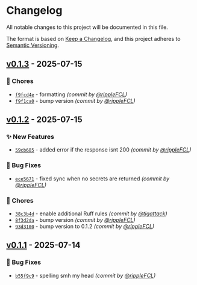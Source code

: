 # Changelog
All notable changes to this project will be documented in this file.

The format is based on [Keep a Changelog](https://keepachangelog.com/en/1.0.0/),
and this project adheres to [Semantic Versioning](https://semver.org/spec/v2.0.0.html).

## [v0.1.3] - 2025-07-15
### :wrench: Chores
- [`f9fcd4e`](https://github.com/Overengineers-Anonymous/bws-sdk/commit/f9fcd4e476a68de39ab069b46ed56ababd6fb84f) - formatting *(commit by [@rippleFCL](https://github.com/rippleFCL))*
- [`f9f1ca0`](https://github.com/Overengineers-Anonymous/bws-sdk/commit/f9f1ca06aeb5d4865a8a2b6ed85b53c2c8dc492d) - bump version *(commit by [@rippleFCL](https://github.com/rippleFCL))*


## [v0.1.2] - 2025-07-15
### :sparkles: New Features
- [`59cb685`](https://github.com/Overengineers-Anonymous/bws-sdk/commit/59cb685e80ea215d36814f0e6ee83f0671388919) - added error if the response isnt 200 *(commit by [@rippleFCL](https://github.com/rippleFCL))*

### :bug: Bug Fixes
- [`ece5671`](https://github.com/Overengineers-Anonymous/bws-sdk/commit/ece5671051851160794b2c9cd4dfe89b9f509c8d) - fixed sync when no secrets are returned *(commit by [@rippleFCL](https://github.com/rippleFCL))*

### :wrench: Chores
- [`38c3b4d`](https://github.com/Overengineers-Anonymous/bws-sdk/commit/38c3b4debbe9efd1c4f0f078ee796a9401abe291) - enable additional Ruff rules *(commit by [@tigattack](https://github.com/tigattack))*
- [`8f3d2da`](https://github.com/Overengineers-Anonymous/bws-sdk/commit/8f3d2da680c611ae0a63dd640dd76ede34b34dba) - bump version *(commit by [@rippleFCL](https://github.com/rippleFCL))*
- [`93d3100`](https://github.com/Overengineers-Anonymous/bws-sdk/commit/93d3100987bfe5a961a955fd302c3cf74200f5d4) - bump version to 0.1.2 *(commit by [@rippleFCL](https://github.com/rippleFCL))*


## [v0.1.1] - 2025-07-14
### :bug: Bug Fixes
- [`b55f9c9`](https://github.com/Overengineers-Anonymous/bws-sdk/commit/b55f9c9f258fefb75dd5d35d7b7837b593b1a1e5) - spelling smh my head *(commit by [@rippleFCL](https://github.com/rippleFCL))*

[v0.1.1]: https://github.com/Overengineers-Anonymous/bws-sdk/compare/v0.1.0...v0.1.1
[v0.1.2]: https://github.com/Overengineers-Anonymous/bws-sdk/compare/v0.1.1...v0.1.2
[v0.1.3]: https://github.com/Overengineers-Anonymous/bws-sdk/compare/v0.1.2...v0.1.3
